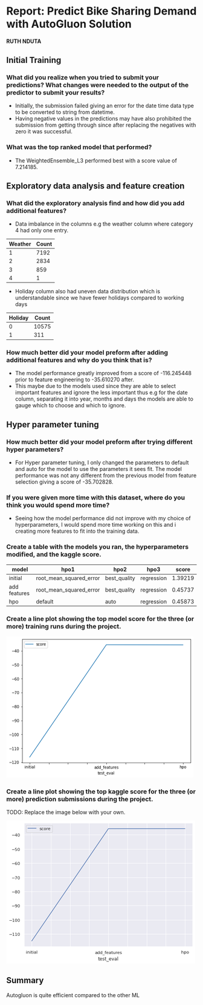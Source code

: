 # Report: Predict Bike Sharing Demand with AutoGluon Solution
#### RUTH NDUTA

## Initial Training
### What did you realize when you tried to submit your predictions? What changes were needed to the output of the predictor to submit your results?
- Initially, the submission failed giving an error for the date time data type to be converted to string from datetime.
- Having negative values in the predictions may have also prohibited the submission from getting through since after replacing the negatives with zero it was successful.

### What was the top ranked model that performed?
- The WeightedEnsemble_L3 performed best with a score value of 7.214185.

## Exploratory data analysis and feature creation
### What did the exploratory analysis find and how did you add additional features?
- Data imbalance in the columns e.g the weather column where category 4 had only one entry.

| Weather | Count |
|---------|-------|
| 1       | 7192  |
| 2       | 2834  |
| 3       | 859   |
| 4       | 1     |

- Holiday column also had uneven data distribution which is understandable since we have fewer holidays compared to working days

| Holiday | Count |
|---------|-------|
| 0       | 10575 |
| 1       | 311   |

### How much better did your model preform after adding additional features and why do you think that is?
- The model performance greatly improved from a score of -116.245448 prior to feature engineering to -35.610270 after.
- This maybe due to the models used since they are able to select important features and ignore the less important thus e.g for the date column, separating it into year, months and days the models are able to gauge which to choose and which to ignore.

## Hyper parameter tuning
### How much better did your model preform after trying different hyper parameters?
- For Hyper parameter tuning, I only changed the parameters to default and auto for the model to use the parameters it sees fit. The model performance was not any different from the previous model from feature selection giving a score of -35.702828.

### If you were given more time with this dataset, where do you think you would spend more time?
- Seeing how the model performance did not improve with my choice of hyperparameters, I would spend more time working on this and i creating more features to fit into the training data.

### Create a table with the models you ran, the hyperparameters modified, and the kaggle score.
| model        | hpo1                    | hpo2         | hpo3       | score   |
|--------------|-------------------------|--------------|------------|---------|
| initial      | root_mean_squared_error | best_quality | regression | 1.39219 |
| add features | root_mean_squared_error | best_quality | regression | 0.45737 |
| hpo          | default                 | auto         | regression | 0.45873 |

### Create a line plot showing the top model score for the three (or more) training runs during the project.
![model_train_score.png](img/model_train_score.png)

### Create a line plot showing the top kaggle score for the three (or more) prediction submissions during the project.

TODO: Replace the image below with your own.

![model_test_score.png](img/model_test_score.png)

## Summary
Autogluon is quite efficient compared to the other ML 
